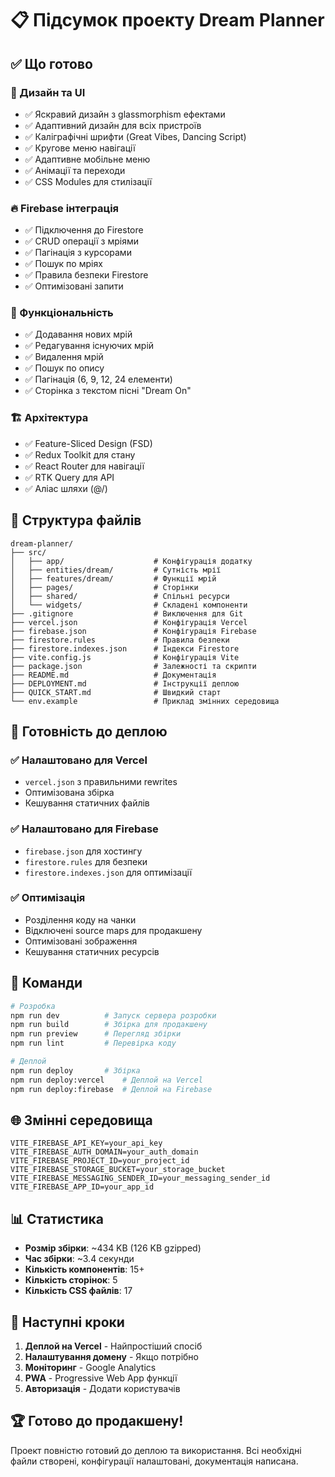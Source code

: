 # 📋 Підсумок проекту Dream Planner

## ✅ Що готово

### 🎨 Дизайн та UI
- ✅ Яскравий дизайн з glassmorphism ефектами
- ✅ Адаптивний дизайн для всіх пристроїв
- ✅ Каліграфічні шрифти (Great Vibes, Dancing Script)
- ✅ Кругове меню навігації
- ✅ Адаптивне мобільне меню
- ✅ Анімації та переходи
- ✅ CSS Modules для стилізації

### 🔥 Firebase інтеграція
- ✅ Підключення до Firestore
- ✅ CRUD операції з мріями
- ✅ Пагінація з курсорами
- ✅ Пошук по мріях
- ✅ Правила безпеки Firestore
- ✅ Оптимізовані запити

### 📱 Функціональність
- ✅ Додавання нових мрій
- ✅ Редагування існуючих мрій
- ✅ Видалення мрій
- ✅ Пошук по опису
- ✅ Пагінація (6, 9, 12, 24 елементи)
- ✅ Сторінка з текстом пісні "Dream On"

### 🏗️ Архітектура
- ✅ Feature-Sliced Design (FSD)
- ✅ Redux Toolkit для стану
- ✅ React Router для навігації
- ✅ RTK Query для API
- ✅ Аліас шляхи (@/)

## 📁 Структура файлів

```
dream-planner/
├── src/
│   ├── app/                    # Конфігурація додатку
│   ├── entities/dream/         # Сутність мрії
│   ├── features/dream/         # Функції мрій
│   ├── pages/                  # Сторінки
│   ├── shared/                 # Спільні ресурси
│   └── widgets/                # Складені компоненти
├── .gitignore                  # Виключення для Git
├── vercel.json                 # Конфігурація Vercel
├── firebase.json               # Конфігурація Firebase
├── firestore.rules             # Правила безпеки
├── firestore.indexes.json      # Індекси Firestore
├── vite.config.js              # Конфігурація Vite
├── package.json                # Залежності та скрипти
├── README.md                   # Документація
├── DEPLOYMENT.md               # Інструкції деплою
├── QUICK_START.md              # Швидкий старт
└── env.example                 # Приклад змінних середовища
```

## 🚀 Готовність до деплою

### ✅ Налаштовано для Vercel
- `vercel.json` з правильними rewrites
- Оптимізована збірка
- Кешування статичних файлів

### ✅ Налаштовано для Firebase
- `firebase.json` для хостингу
- `firestore.rules` для безпеки
- `firestore.indexes.json` для оптимізації

### ✅ Оптимізація
- Розділення коду на чанки
- Відключені source maps для продакшену
- Оптимізовані зображення
- Кешування статичних ресурсів

## 🔧 Команди

```bash
# Розробка
npm run dev          # Запуск сервера розробки
npm run build        # Збірка для продакшену
npm run preview      # Перегляд збірки
npm run lint         # Перевірка коду

# Деплой
npm run deploy       # Збірка
npm run deploy:vercel    # Деплой на Vercel
npm run deploy:firebase  # Деплой на Firebase
```

## 🌐 Змінні середовища

```env
VITE_FIREBASE_API_KEY=your_api_key
VITE_FIREBASE_AUTH_DOMAIN=your_auth_domain
VITE_FIREBASE_PROJECT_ID=your_project_id
VITE_FIREBASE_STORAGE_BUCKET=your_storage_bucket
VITE_FIREBASE_MESSAGING_SENDER_ID=your_messaging_sender_id
VITE_FIREBASE_APP_ID=your_app_id
```

## 📊 Статистика

- **Розмір збірки**: ~434 KB (126 KB gzipped)
- **Час збірки**: ~3.4 секунди
- **Кількість компонентів**: 15+
- **Кількість сторінок**: 5
- **Кількість CSS файлів**: 17

## 🎯 Наступні кроки

1. **Деплой на Vercel** - Найпростіший спосіб
2. **Налаштування домену** - Якщо потрібно
3. **Моніторинг** - Google Analytics
4. **PWA** - Progressive Web App функції
5. **Авторизація** - Додати користувачів

## 🏆 Готово до продакшену!

Проект повністю готовий до деплою та використання. Всі необхідні файли створені, конфігурації налаштовані, документація написана. 